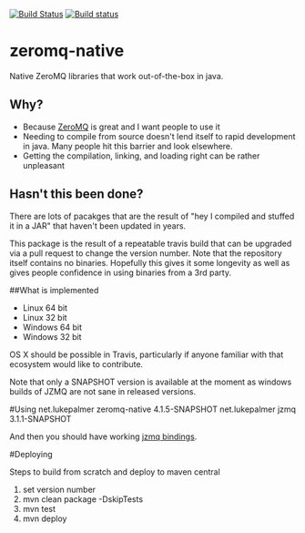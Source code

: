 [![Build Status](https://travis-ci.org/lukepalmer/zeromq-native.svg?branch=master)](https://travis-ci.org/lukepalmer/zeromq-native)
[![Build status](https://ci.appveyor.com/api/projects/status/k05i2gt0iw7l3djc/branch/master?svg=true)](https://ci.appveyor.com/project/lukepalmer/zeromq-native/branch/master)

# zeromq-native
Native ZeroMQ libraries that work out-of-the-box in java.

## Why?
* Because [ZeroMQ](http://zeromq.org/) is great and I want people to use it
* Needing to compile from source doesn't lend itself to rapid development in java. Many people hit this barrier and look elsewhere.
* Getting the compilation, linking, and loading right can be rather unpleasant

## Hasn't this been done?
There are lots of pacakges that are the result of "hey I compiled and stuffed it in a JAR" that haven't been updated in years. 

This package is the result of a repeatable travis build that can be upgraded via a pull request to change the version number.  Note that the repository itself contains no binaries.
Hopefully this gives it some longevity as well as gives people confidence in using binaries from a 3rd party.

##What is implemented
* Linux 64 bit
* Linux 32 bit
* Windows 64 bit
* Windows 32 bit

OS X should be possible in Travis, particularly if anyone familiar with that ecosystem would like to contribute.

Note that only a SNAPSHOT version is available at the moment as windows builds of JZMQ are not sane in released versions.

#Using 
    <dependency>
        <groupId>net.lukepalmer</groupId>
        <artifactId>zeromq-native</artifactId>
        <version>4.1.5-SNAPSHOT</version>
    </dependency>
    <dependency>
        <groupId>net.lukepalmer</groupId>
        <artifactId>jzmq</artifactId>
        <version>3.1.1-SNAPSHOT</version>
    </dependency>
    
And then you should have working [jzmq bindings](https://github.com/zeromq/jzmq).

#Deploying

Steps to build from scratch and deploy to maven central
1. set version number
2. mvn clean package -DskipTests
3. mvn test
4. mvn deploy
